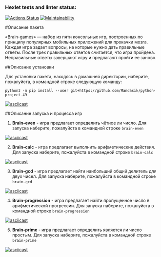 ### Hexlet tests and linter status:
[![Actions Status](https://github.com/Mandasik/python-project-49/workflows/hexlet-check/badge.svg)](https://github.com/Mandasik/python-project-49/actions)
[![Maintainability](https://api.codeclimate.com/v1/badges/350d11c4fa9e6c7c5597/maintainability)](https://codeclimate.com/github/Mandasik/python-project-49/maintainability)

#Описание пакета

«Brain-games» — набор из пяти консольных игр, построенных по принципу популярных мобильных приложений для прокачки мозга. Каждая игра задает вопросы, на которые нужно дать правильные ответы. После трех правильных ответов считается, что игра пройдена. Неправильные ответы завершают игру и предлагают пройти ее заново. 

##Описание установки

Для установки пакета, находясь в домашней директории, наберите, пожалуйста, в командной строке следующую команду:

`python3 -m pip install --user git+https://github.com/Mandasik/python-project-49`

[![asciicast](https://asciinema.org/a/557074.svg)](https://asciinema.org/a/557074)

##Описание запуска и процесса игр

1. **Brain-even** - игра предлагает определить чётное ли число. Для запуска наберите, пожалуйста в командной строке `brain-even`

[![asciicast](https://asciinema.org/a/557076.svg)](https://asciinema.org/a/557076)

2. **Brain-calc** - игра предлагает выполнить арифметические действия. Для запуска наберите, пожалуйста в командной строке `brain-calc`

[![asciicast](https://asciinema.org/a/557080.svg)](https://asciinema.org/a/557080)

3. **Brain-gcd** - игра предлагает найти наибольший общий делитель для двух чисел. Для запуска наберите, пожалуйста в командной строке `brain-gcd`

[![asciicast](https://asciinema.org/a/557084.svg)](https://asciinema.org/a/557084)

4. **Brain-progression** - игра предлагает найти пропущенное число в арифметической прогрессии. Для запуска наберите, пожалуйста в командной строке `brain-progression`

[![asciicast](https://asciinema.org/a/557085.svg)](https://asciinema.org/a/557085)

5. **Brain-prime** - игра предлагает определить является ли число простым. Для запуска наберите, пожалуйста в командной строке `brain-prime`

[![asciicast](https://asciinema.org/a/557086.svg)](https://asciinema.org/a/557086)
